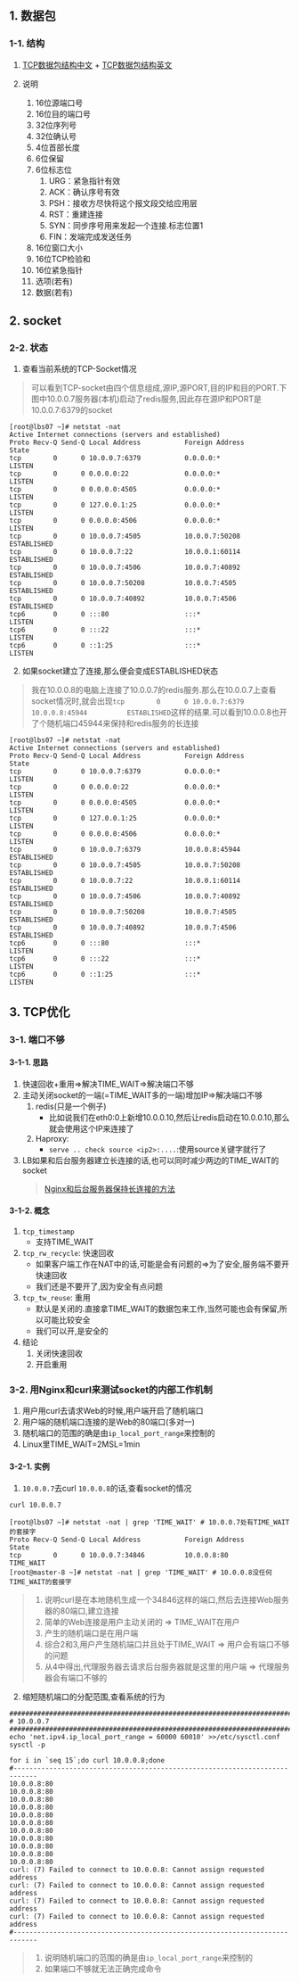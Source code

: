 ## 1. 数据包
### 1-1. 结构
1. [TCP数据包结构中文](https://img-blog.csdn.net/20130629171810234?watermark/2/text/aHR0cDovL2Jsb2cuY3Nkbi5uZXQvZnp6bW91c2U=/font/5a6L5L2T/fontsize/400/fill/I0JBQkFCMA==/dissolve/70/gravity/Center) + [TCP数据包结构英文](https://img-blog.csdn.net/20130629171829718?watermark/2/text/aHR0cDovL2Jsb2cuY3Nkbi5uZXQvZnp6bW91c2U=/font/5a6L5L2T/fontsize/400/fill/I0JBQkFCMA==/dissolve/70/gravity/Center)

2. 说明
    1. 16位源端口号
    2. 16位目的端口号
    3. 32位序列号
    4. 32位确认号
    5. 4位首部长度
    6. 6位保留
    7. 6位标志位
        1. URG：紧急指针有效
        2. ACK：确认序号有效
        3. PSH：接收方尽快将这个报文段交给应用层
        4. RST：重建连接
        5. SYN：同步序号用来发起一个连接.标志位置1
        6. FIN：发端完成发送任务
    8. 16位窗口大小
    9. 16位TCP检验和
    10. 16位紧急指针
    11. 选项(若有)
    12. 数据(若有)


## 2. socket
### 2-2. 状态
1. 查看当前系统的TCP-Socket情况
> 可以看到TCP-socket由四个信息组成,源IP,源PORT,目的IP和目的PORT.下图中10.0.0.7服务器(本机)启动了redis服务,因此存在源IP和PORT是10.0.0.7:6379的socket
```
[root@lbs07 ~]# netstat -nat
Active Internet connections (servers and established)
Proto Recv-Q Send-Q Local Address           Foreign Address         State      
tcp        0      0 10.0.0.7:6379           0.0.0.0:*               LISTEN     
tcp        0      0 0.0.0.0:22              0.0.0.0:*               LISTEN     
tcp        0      0 0.0.0.0:4505            0.0.0.0:*               LISTEN     
tcp        0      0 127.0.0.1:25            0.0.0.0:*               LISTEN     
tcp        0      0 0.0.0.0:4506            0.0.0.0:*               LISTEN     
tcp        0      0 10.0.0.7:4505           10.0.0.7:50208          ESTABLISHED
tcp        0      0 10.0.0.7:22             10.0.0.1:60114          ESTABLISHED
tcp        0      0 10.0.0.7:4506           10.0.0.7:40892          ESTABLISHED
tcp        0      0 10.0.0.7:50208          10.0.0.7:4505           ESTABLISHED
tcp        0      0 10.0.0.7:40892          10.0.0.7:4506           ESTABLISHED
tcp6       0      0 :::80                   :::*                    LISTEN     
tcp6       0      0 :::22                   :::*                    LISTEN     
tcp6       0      0 ::1:25                  :::*                    LISTEN     
```
2. 如果socket建立了连接,那么便会变成ESTABLISHED状态
> 我在10.0.0.8的电脑上连接了10.0.0.7的redis服务.那么在10.0.0.7上查看socket情况时,就会出现`tcp        0      0 10.0.0.7:6379           10.0.0.8:45944          ESTABLISHED`这样的结果.可以看到10.0.0.8也开了个随机端口45944来保持和redis服务的长连接
```
[root@lbs07 ~]# netstat -nat
Active Internet connections (servers and established)
Proto Recv-Q Send-Q Local Address           Foreign Address         State      
tcp        0      0 10.0.0.7:6379           0.0.0.0:*               LISTEN     
tcp        0      0 0.0.0.0:22              0.0.0.0:*               LISTEN     
tcp        0      0 0.0.0.0:4505            0.0.0.0:*               LISTEN     
tcp        0      0 127.0.0.1:25            0.0.0.0:*               LISTEN     
tcp        0      0 0.0.0.0:4506            0.0.0.0:*               LISTEN     
tcp        0      0 10.0.0.7:6379           10.0.0.8:45944          ESTABLISHED
tcp        0      0 10.0.0.7:4505           10.0.0.7:50208          ESTABLISHED
tcp        0      0 10.0.0.7:22             10.0.0.1:60114          ESTABLISHED
tcp        0      0 10.0.0.7:4506           10.0.0.7:40892          ESTABLISHED
tcp        0      0 10.0.0.7:50208          10.0.0.7:4505           ESTABLISHED
tcp        0      0 10.0.0.7:40892          10.0.0.7:4506           ESTABLISHED
tcp6       0      0 :::80                   :::*                    LISTEN     
tcp6       0      0 :::22                   :::*                    LISTEN     
tcp6       0      0 ::1:25                  :::*                    LISTEN     
```

## 3. TCP优化
### 3-1. 端口不够
#### 3-1-1. 思路
1. 快速回收+重用=>解决TIME_WAIT=>解决端口不够
2. 主动关闭socket的一端(=TIME_WAIT多的一端)增加IP=>解决端口不够
    1. redis(只是一个例子)
        + 比如说我们在eth0:0上新增10.0.0.10,然后让redis启动在10.0.0.10,那么就会使用这个IP来连接了
    2. Haproxy:
        + `serve .. check source <ip2>:....`:使用source关键字就行了
3. LB如果和后台服务器建立长连接的话,也可以同时减少两边的TIME_WAIT的socket
    > [Nginx和后台服务器保持长连接的方法](https://github.com/orris27/orris/blob/master/linux/nginx/nginx.md)
#### 3-1-2. 概念
1. `tcp_timestamp`
    + 支持TIME_WAIT
2. `tcp_rw_recycle`: 快速回收
    + 如果客户端工作在NAT中的话,可能是会有问题的=>为了安全,服务端不要开快速回收
    + 我们还是不要开了,因为安全有点问题
3. `tcp_tw_reuse`: 重用
    + 默认是关闭的.直接拿TIME_WAIT的数据包来工作,当然可能也会有保留,所以可能比较安全
    + 我们可以开,是安全的
4. 结论
    1. 关闭快速回收
    2. 开启重用
    
### 3-2. 用Nginx和curl来测试socket的内部工作机制
1. 用户用curl去请求Web的时候,用户端开启了随机端口
2. 用户端的随机端口连接的是Web的80端口(多对一)
3. 随机端口的范围的确是由`ip_local_port_range`来控制的
4. Linux里TIME_WAIT=2MSL=1min
#### 3-2-1. 实例
1. `10.0.0.7`去curl `10.0.0.8`的话,查看socket的情况
```
curl 10.0.0.7

[root@lbs07 ~]# netstat -nat | grep 'TIME_WAIT' # 10.0.0.7处有TIME_WAIT的套接字
Proto Recv-Q Send-Q Local Address           Foreign Address         State      
tcp        0      0 10.0.0.7:34846          10.0.0.8:80             TIME_WAIT  
[root@master-8 ~]# netstat -nat | grep 'TIME_WAIT' # 10.0.0.8没任何TIME_WAIT的套接字
```
> 1. 说明curl是在本地随机生成一个34846这样的端口,然后去连接Web服务器的80端口,建立连接
> 2. 简单的Web连接是用户主动关闭的 => TIME_WAIT在用户
> 3. 产生的随机端口是在用户端
> 4. 综合2和3,用户产生随机端口并且处于TIME_WAIT => 用户会有端口不够的问题
> 5. 从4中得出,代理服务器去请求后台服务器就是这里的用户端 => 代理服务器会有端口不够的

2. 缩短随机端口的分配范围,查看系统的行为
```
############################################################################
# 10.0.0.7
############################################################################
echo 'net.ipv4.ip_local_port_range = 60000 60010' >>/etc/sysctl.conf
sysctl -p

for i in `seq 15`;do curl 10.0.0.8;done
#----------------------------------------------------------------------------
10.0.0.8:80
10.0.0.8:80
10.0.0.8:80
10.0.0.8:80
10.0.0.8:80
10.0.0.8:80
10.0.0.8:80
10.0.0.8:80
10.0.0.8:80
10.0.0.8:80
10.0.0.8:80
curl: (7) Failed to connect to 10.0.0.8: Cannot assign requested address
curl: (7) Failed to connect to 10.0.0.8: Cannot assign requested address
curl: (7) Failed to connect to 10.0.0.8: Cannot assign requested address
curl: (7) Failed to connect to 10.0.0.8: Cannot assign requested address
#----------------------------------------------------------------------------
```
> 1. 说明随机端口的范围的确是由`ip_local_port_range`来控制的
> 2. 如果端口不够就无法正确完成命令
